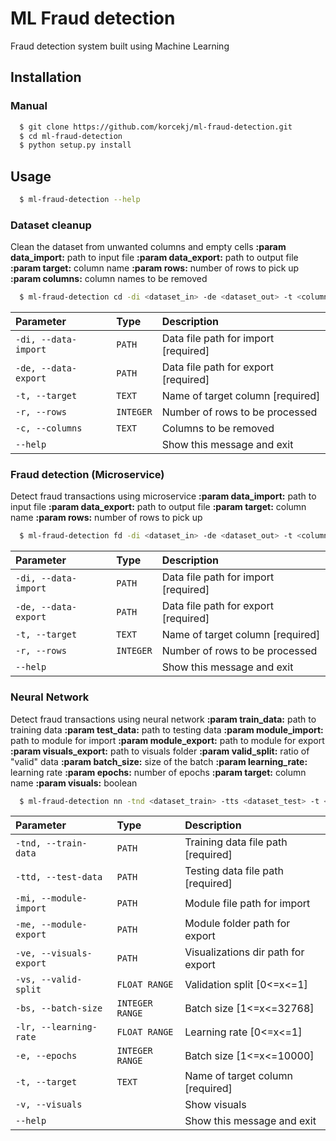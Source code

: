 # ML Fraud detection

Fraud detection system built using Machine Learning

## Installation

### Manual

```bash
  $ git clone https://github.com/korcekj/ml-fraud-detection.git
  $ cd ml-fraud-detection
  $ python setup.py install
```

## Usage

```bash
  $ ml-fraud-detection --help
```

### Dataset cleanup

Clean the dataset from unwanted columns and empty cells **:param data_import:**
path to input file **:param data_export:** path to output file **:param target:**
column name **:param rows:** number of rows to pick up **:param columns:** column names to be removed

```bash
  $ ml-fraud-detection cd -di <dataset_in> -de <dataset_out> -t <column_name>
```

| Parameter               | Type      | Description                |
|:---------------------|:----------| :------------------------- |
| `-di, --data-import` | `PATH`    | Data file path for import  [required] |
| `-de, --data-export` | `PATH`    | Data file path for export  [required] |
| `-t, --target` | `TEXT`    | Name of target column  [required] |
| `-r, --rows` | `INTEGER` | Number of rows to be processed |
| `-c, --columns` | `TEXT`    | Columns to be removed |
| `--help` |           | Show this message and exit |

### Fraud detection (Microservice)

Detect fraud transactions using microservice **:param data_import:** path to input file **:param data_export:** path to
output file **:param target:** column name **:param rows:** number of rows to pick up

```bash
  $ ml-fraud-detection fd -di <dataset_in> -de <dataset_out> -t <column_name>
```

| Parameter               | Type      | Description                |
|:---------------------|:----------| :------------------------- |
| `-di, --data-import` | `PATH`    | Data file path for import  [required] |
| `-de, --data-export` | `PATH`    | Data file path for export  [required] |
| `-t, --target` | `TEXT`    | Name of target column  [required] |
| `-r, --rows` | `INTEGER` | Number of rows to be processed |
| `--help` |           | Show this message and exit |

### Neural Network

Detect fraud transactions using neural network **:param train_data:** path to training data **:param test_data:** path
to testing data **:param module_import:**
path to module for import **:param module_export:** path to module for export
**:param visuals_export:** path to visuals folder **:param valid_split:** ratio of "valid" data **:param batch_size:**
size of the batch **:param learning_rate:**
learning rate **:param epochs:** number of epochs **:param target:** column name
**:param visuals:** boolean

```bash
  $ ml-fraud-detection nn -tnd <dataset_train> -tts <dataset_test> -t <column_name>
```

| Parameter               | Type      | Description                |
|:---------------------|:----------| :------------------------- |
| `-tnd, --train-data` | `PATH`    | Training data file path  [required] |
| `-ttd, --test-data` | `PATH`    | Testing data file path  [required] |
| `-mi, --module-import` | `PATH` | Module file path for import |
| `-me, --module-export` | `PATH` | Module folder path for export |
| `-ve, --visuals-export` | `PATH` | Visualizations dir path for export |
| `-vs, --valid-split` | `FLOAT RANGE` | Validation split  [0<=x<=1] |
| `-bs, --batch-size` | `INTEGER RANGE` | Batch size  [1<=x<=32768] |
| `-lr, --learning-rate` | `FLOAT RANGE` | Learning rate  [0<=x<=1] |
| `-e, --epochs` | `INTEGER RANGE` | Batch size  [1<=x<=10000] |
| `-t, --target` | `TEXT`    | Name of target column  [required] |
| `-v, --visuals` |  | Show visuals |
| `--help` |           | Show this message and exit |